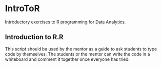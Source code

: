 # IntroToR
Introductory exercises to R programming for Data Analytics.

## Introduction to R.R
This script should be used by the mentor as a guide to ask students to type code by themselves.
The students or the mentor can write the code in a whiteboard and comment it together once everyone has tried.

